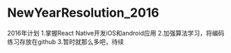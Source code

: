 # NewYearResolution_2016
2016年计划
1.掌握React Native开发iOS和android应用
2.加强算法学习，将编码练习存放在github
3.暂时就那么多吧，待续
